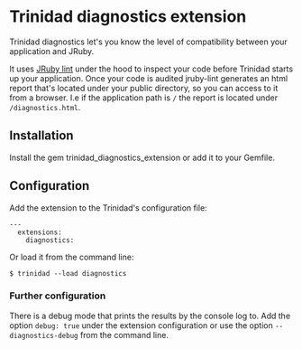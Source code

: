 # Trinidad diagnostics extension

Trinidad diagnostics let's you know the level of compatibility between
your application and JRuby. 

It uses [JRuby lint](http://github.com/jruby/jruby-lint)
under the hood to inspect your code before Trinidad starts up your
application. Once your code is audited jruby-lint generates an html report
that's located under your public directory, so you can access to it from a
browser. I.e if the application path is `/` the report is located under
`/diagnostics.html`.

## Installation

Install the gem trinidad_diagnostics_extension or add it to your Gemfile.

## Configuration

Add the extension to the Trinidad's configuration file:

    ---
      extensions:
        diagnostics:

Or load it from the command line:

    $ trinidad --load diagnostics

### Further configuration

There is a debug mode that prints the results by the console log to. Add the
option `debug: true` under the extension configuration or use the option
`--diagnostics-debug` from the command line.
